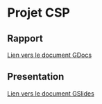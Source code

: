 # Projet CSP

## Rapport
[Lien vers le document GDocs](https://docs.google.com/document/d/1V8gLYfwF9TPQpEzulQN0HgiS7jIYrd3N_VjOYZHq5Qw/edit?usp=sharing)

## Presentation
[Lien vers le document GSlides](https://docs.google.com/presentation/d/1J0aZidUAf4XgCnM31H0F75t_WaO_wqP4CkYLoCzZ8ZE/edit?usp=sharing)
